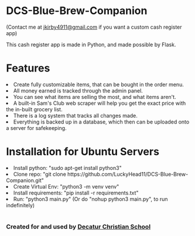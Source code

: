 # DCS-Blue-Brew-Companion



(Contact me at jkirby4911@gmail.com if you want a custom cash register app)

This cash register app is made in Python, and made possible by Flask.
<h1>Features</h1>
<li>Create fully customizable items, that can be bought in the order menu.</li>
<li>All money earned is tracked through the admin panel.</li>
<li>You can see what items are selling the most, and what items aren't.</li>
<li>A built-in Sam's Club web scraper will help you get the exact price with the in-built grocery list.</li>
<li>There is a log system that tracks all changes made.</li>
<li>Everything is backed up in a database, which then can be uploaded onto a server for safekeeping.</li>

<h1>Installation for Ubuntu Servers</h1>
<li>Install python: "sudo apt-get install python3"</li>
<li>Clone repo: "git clone https://github.com/LuckyHead11/DCS-Blue-Brew-Companion.git"</li>
<li>Create Virtual Env: "python3 -m venv venv"</li>
<li>Install requirements: "pip install -r requirements.txt"</li>
<li>Run: "python3 main.py" (Or do "nohup python3 main.py", to run indefinitely)</li>


<br/>
<h3> Created for and used by <a href="https://www.decaturchristian.net"> Decatur Christian School <a/> </h3>

